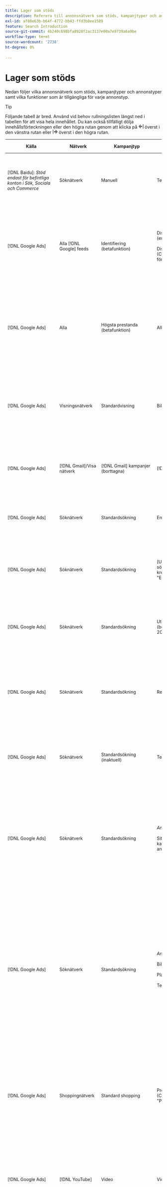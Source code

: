 ```yaml
---
title: Lager som stöds
description: Referera till annonsnätverk som stöds, kampanjtyper och annonstyper.
exl-id: af88e63b-b64f-4772-bb43-ffd3b0ee1589
feature: Search Introduction
source-git-commit: 4b240c698bfa8928f2ac3137e00a7e9739a6a9be
workflow-type: tm+mt
source-wordcount: '2738'
ht-degree: 0%

---
```


# Lager som stöds

Nedan följer vilka annonsnätverk som stöds, kampanjtyper och annonstyper samt vilka funktioner som är tillgängliga för varje annonstyp.

>[!TIP]
>
>Följande tabell är bred. Använd vid behov rullningslisten längst ned i tabellen för att visa hela innehållet. Du kan också tillfälligt dölja innehållsförteckningen eller den högra rutan genom att klicka på ![Dölj den vänstra rutan](/help/search-social-commerce/assets/hide-left-pane.png "Dölj den vänstra rutan") överst i den vänstra rutan eller ![Dölj den högra rutan](/help/search-social-commerce/assets/hide-right-pane.png "Dölj den högra rutan") överst i den högra rutan.

| Källa | Nätverk | Kampanjtyp | Annonstyp | Synkronisera och visa | Skapa/redigera | Spåra[^1] | Optimera | Rapport[^2] | Adobe Analytics Support[^3] |
|----|----|----|----|----|----|----|----|----|----|
| [!DNL Baidu]: *Stöd endast för befintliga konton i Sök, Sociala och Commerce* | Söknätverk | Manuell | Text | Automatiskt via API | Använda [kampanjhanteringsvyer](/help/search-social-commerce/campaign-management/campaigns/campaign-management-options.md) och [glödlampor](/help/search-social-commerce/campaign-management/bulksheets/bulksheet-about.md) | Ja | Kampanjer med enbart manuell CPC-anbudsstrategi | Data på annonsnivå | Analysdata för sökning, sociala medier och Commerce<br><br>Data på annonsnivå från sökning, sociala medier och handel till analyser |
| [!DNL Google Ads] | Alla [!DNL Google] feeds | Identifiering (betafunktion) | Discovery (enbildsannonser)<br><br>Discovery Carousel (Carousel-annonser för flera bilder) | Automatiskt via API | — | Ja | Endast i hybridportföljer<br><br>Mål för bud och anbudsstrategier fastställs på kampanjnivå, tillsammans med kampanjbudgetar, beroende på vad som gäller för optimeringstypen. | Data på annonsnivå | Data på annonsnivå för sökning, sociala medier och handel [med den uppgraderade spårningskoden för AMO ID](/help/integrations/analytics/ids.md#amo-id-formats)[^4]<br><br>Data på annonsnivå från sökning, sociala medier och handel till analyser |
| [!DNL Google Ads] | Alla | Högsta prestanda (betafunktion) | Alla typer | Automatiskt via API | Skapa/redigera kampanjer och ladda upp annonsmaterial i kampanjinställningarna i [!UICONTROL Campaigns] > [!UICONTROL Campaigns]<br><br>Endast nödvändiga inställningar är tillgängliga. Logga in på [!DNL om du vill ha valfria inställningar och listgrupper [!DNL Google Ads] Ads] editor. | Ja | Endast i hybridportföljer<br><br>Mål för anbudsstrategier fastställs på kampanjnivå, tillsammans med kampanjbudgetar. | Data på kampanjnivå<br><br>Det finns inga tillgängliga data för listgrupper och annonsnätverket tillhandahåller inga data på annonsnivå. | Analysdata för sökning, sociala medier och Commerce<br><br>Kampanjdata från sökning, sociala medier och handel till analyser. Kräver uppgradering [Spårningskod för AMO ID](/help/integrations/analytics/ids.md#amo-id-formats). |
| [!DNL Google Ads] | Visningsnätverk | Standardvisning | Bild | Automatiskt via API | Redigera URL och status endast med [glödlampor](/help/search-social-commerce/campaign-management/bulksheets/bulksheet-about.md) | Ja, när du lägger till klickspårningstaggar manuellt för att spåra mallar i annonsnätverket | — | Data på annonsnivå, men inga genomskinliga data | Analysdata för sökning, sociala medier och Commerce<br><br>Data på annonsnivå från sökning, sociala medier och handel till analyser, men inga genomskinliga data |
| [!DNL Google Ads] | [!DNL Gmail]/Visa nätverk | [!DNL Gmail] kampanjer (borttagna) | [!DNL Gmail] | — | — | — | — | Endast äldre kampanjdata | Äldre analysdata för sökning, sociala medier och handel<br><br>Data på kampanjnivå från sökning, sociala medier och handel till analyser |
| [!DNL Google Ads] | Söknätverk | Standardsökning | Endast samtal | Automatiskt via API | Använda [kampanjhanteringsvyer](/help/search-social-commerce/campaign-management/campaigns/campaign-management-options.md) | Ja, med landningssidans suffix och spårningsmall på kontonivå eller genom att lägga till dem manuellt på annonsnivå inom [!DNL] [!DNL Google Ads] Ads] Manager | — | Lägg endast till visningar och klickningar på gruppnivå från annonsnätverket - inga intäkter | — |
| [!DNL Google Ads] | Söknätverk | Standardsökning | \[Utökad\] Dynamisk sökning Typ av kreativ sökning: &quot;Edsa&quot; | Automatiskt via API | Använda [kampanjhanteringsvyer](/help/search-social-commerce/campaign-management/campaigns/campaign-management-options.md) och [glödlampor](/help/search-social-commerce/campaign-management/bulksheets/bulksheet-about.md) | Ja | Ja<br><br>För annonsgrupper när kampanjen anger en webbplatsdomän, annars för dynamiska sökmål. | Data på kampanjnivå och annonsnivå<br><br>Annonsnätverket tillhandahåller inte data på annonsnivå. | Analysdata för sökning, sociala medier och Commerce<br><br>Kampanj- och annonsdata på gruppnivå från sökning, sociala medier och handel till analys |
| [!DNL Google Ads] | Söknätverk | Standardsökning | Utökad text (borttagen i juni 2022) | Automatiskt via API | Endast borttagning med [kampanjhanteringsvyer](/help/search-social-commerce/campaign-management/campaigns/campaign-management-options.md), [glödlampor](/help/search-social-commerce/campaign-management/bulksheets/bulksheet-about.md)och [lagerhanteringsflöden](/help/search-social-commerce/campaign-management/inventory-feeds/inventory-feeds-about.md) | Ja | — | Data på annonsnivå | Analysdata för sökning, sociala medier och Commerce<br><br>Data på annonsnivå från sökning, sociala medier och handel till analyser |
| [!DNL Google Ads] | Söknätverk | Standardsökning | Responsiv sökning | Automatiskt via API | Använda [kampanjhanteringsvyer](/help/search-social-commerce/campaign-management/campaigns/campaign-management-options.md), [glödlampor](/help/search-social-commerce/campaign-management/bulksheets/bulksheet-about.md)och [lagerhanteringsflöden](/help/search-social-commerce/campaign-management/inventory-feeds/inventory-feeds-about.md) | Ja | Ja | Annonsnivådata för alla tillgängliga annonselement<br><br><b>Obs!</b> [!DNL [!DNL Google Ads] Ads] tillhandahåller inte data utanför sina redaktörer om de textkombinationer som visades som annonser. Mer information om hur du rapporterar för varje textkombination finns i [[!DNL [!DNL Google Ads] Ads]-dokumentation](https://support.google.com/google-ads/answer/7684791). | Analysdata för sökning, sociala medier och Commerce<br><br>Data på annonsnivå från sökning, sociala medier och handel till analyser |
| [!DNL Google Ads] | Söknätverk | Standardsökning (inaktuell) | Text | Automatiskt via API | Statusändringar av befintliga annonser använder endast [glödlampor](/help/search-social-commerce/campaign-management/bulksheets/bulksheet-about.md) | Ja | Ja | Data på annonsnivå | Analysdata för sökning, sociala medier och Commerce<br><br>Data på annonsnivå från sökning, sociala medier och handel till analyser |
| [!DNL Google Ads] | Söknätverk | Standardsökning | <i>Annonstillägg:</i><br><br>Sitelink (konto-, kampanj- och annonsgruppsnivå) | Automatiskt via API | Använda [kampanjhanteringsvyer](/help/search-social-commerce/campaign-management/campaigns/campaign-management-options.md) och [glödlampor](/help/search-social-commerce/campaign-management/bulksheets/bulksheet-about.md) | —<br><br>Webbplatslänkar har ett&quot;spårningsmall&quot;-fält, men i Sök, Socialt och Handel mappas klickningar och resulterande konverteringar till det associerade nyckelordet, inte till den enskilda platslänken. | — Search, Social, &amp; Commerce optimerar inte för webblänken. I stället optimeras det till det nyckelord som är associerat med den annons som innehåller sitelink. | —<br><br>Data för det associerade nyckelordet är tillgängliga. I [!DNL Google Ads]kan du se prestandadata på sitelänknivå på [!DNL Campaigns] tab > [!DNL Ad Extensions] -fliken.<br><br>Om du vill se vilka individuella konverteringar som ett klick har orsakat på en sitellänk skapar du en [Transaktionsrapport](/help/search-social-commerce/reports/management/basic-advanced/transaction-report.md). The [!UICONTROL Link Type] kolumnvärdet för en sitelink är <code>sl:&lt;sitelink text=&quot;&quot;></code>, t.ex. sl:Se Aktuella erbjudanden. | Data för det associerade nyckelordet endast från sökning, sociala medier och handel till analys |
| [!DNL Google Ads] | Söknätverk | Standardsökning | <i>Andra annonstillägg:</i><br><br>Bildtexttillägg<br><br>Platstillägg<br><br>Telefontillägg | Automatiskt via API | Hantera bildtexter och telefontillägg med [kampanjhanteringsvyer](/help/search-social-commerce/campaign-management/campaigns/campaign-management-options.md).<br><br>Platstillägg är inte tillgängliga. Dina befintliga platstilläggsassociationer synkroniseras men kan bara tas bort. | —<br><br>Webbplatslänkar har ett&quot;spårningsmall&quot;-fält, men i Sök, Socialt och Handel mappas klickningar och resulterande konverteringar till det associerade nyckelordet, inte till den enskilda platslänken.<br><br>Andra typer av annonstillägg har ingen URL att spåra, och det går inte att mappa konverteringsdata till dem med Search, Social och Commerce. | — | —<br><br>[!DNL Google Ads] mappar klickningarna på ett tillägg till det nyckelord som är associerat med den annons som tillägget ingår i.<br><br>Det finns inga kostnadsdata eller klickdata på tilläggsnivån tillgängliga i Sök, Socialt och Commerce. I [!DNL Google Ads], kan du se kostnad och klicka på data på tilläggsnivån på [!DNL Campaigns] tab > [!DNL Ad Extensions] -fliken.<br><br>Om du vill se vilka individuella konverteringar som har gjorts genom att klicka på en länk på en webbplats skapar du en [Transaktionsrapport](/help/search-social-commerce/reports/management/basic-advanced/transaction-report.md). The [!UICONTROL Link Type] kolumn för en sitelink är <code>sl:&lt;sitelink text=&quot;&quot;></code>, t.ex. sl:Se Aktuella erbjudanden. | Data för det associerade nyckelordet endast från sökning, sociala medier och handel till analys |
| [!DNL Google Ads] | Shoppingnätverk | Standard shopping | Produktförsäljning (Creative Type &quot;Product&quot;) | Automatiskt via API | Annonskopian genereras automatiskt för produktgrupper i annonsgruppen. Redigera annonsstatus endast med [glödlampor](/help/search-social-commerce/campaign-management/bulksheets/bulksheet-about.md) och [lagerhanteringsflöden](/help/search-social-commerce/campaign-management/inventory-feeds/inventory-feeds-about.md)<br><br>Du kan skapa överordnade kampanjer, annonsgrupper och produktgrupper och redigera deras status endast med [kampanjhanteringsvyer](/help/search-social-commerce/campaign-management/campaigns/campaign-management-options.md), [glödlampor](/help/search-social-commerce/campaign-management/bulksheets/bulksheet-about.md) och [lagerhanteringsflöden](/help/search-social-commerce/campaign-management/inventory-feeds/inventory-feeds-about.md). | Ja, när du lägger till klickspårningstaggar manuellt för att spåra mallar i annonsnätverket | Ja | Kampanj-, annonsgrupps- och produktgruppsdata [!DNL Google Ads] inte ger annonsnivådata för shoppingkampanjer. | Analysdata för sökning, sociala medier och Commerce<br><br>Kampanj-, annons- och produktgruppsdata från Search, Social och Commerce till Analytics |
| [!DNL Google Ads] | [!DNL YouTube] | Video | Video | Kräver [opt in](/help/search-social-commerce/tools/sync-inventory.md); via API<br><br>Endast grundläggande annonsinformation, utan miniatyrbilder | — | Ja, när du lägger till klickspårningstaggar manuellt för att spåra mallar i annonsnätverket | Kampanjer med [!UICONTROL Maximize Conversions] anbudsstrategi endast i hybridportföljer<br><br>Hybridportföljen får endast innehålla [!DNL YouTube] kampanjer. | Data på kampanjnivå och annonsnivå<br><br>Annonsnätverket tillhandahåller inte data på annonsnivå. | Analysdata för sökning, sociala medier och Commerce<br><br>Kampanj- och annonsdata på gruppnivå från sökning, sociala medier och handel till analys |
| [!DNL Microsoft Advertising] | Alla | Högsta prestanda (betafunktion i Sök, Social och Commerce) | Alla typer | Automatiskt via API | Skapa/redigera kampanjer i [!UICONTROL Campaigns] > [!UICONTROL Campaigns]. | Ja | Endast i hybridportföljer<br><br>Mål för anbudsstrategier fastställs på kampanjnivå, tillsammans med kampanjbudgetar. | Data på kampanjnivå<br><br>Annonsnätverket tillhandahåller inte data på annonsnivå. | — |
| [!DNL Microsoft Advertising] | Målgruppsnätverk | Målgruppskampanjtyper:<br><br>&quot;[!UICONTROL Audience (image)]och &quot;[!UICONTROL Audience] (feed)&quot; | Responsiv<br><br>Inkluderar bildbaserade annonser och produktbaserade annonser endast för målgruppsnätverket | Automatiskt via API | Använda [kampanjhanteringsvyer](/help/search-social-commerce/campaign-management/campaigns/campaign-management-options.md) och [glödlampor](/help/search-social-commerce/campaign-management/bulksheets/bulksheet-about.md) | Ja | Förbättrade CPC-kampanjer (eCPC), kampanjer med [!UICONTROL Maximize Conversions] anbudsstrategi i hybridportföljer | Data på annonsnivå | Analysdata för sökning, sociala medier och Commerce<br><br>Data på annonsnivå från sökning, sociala medier och handel till analyser |
| [!DNL Microsoft Advertising] | Målgruppsnätverk | [!UICONTROL Audience Video] | Responsiv | Automatiskt via API | Du kan skapa överordnade kampanjer och annonsgrupper med [kampanjhanteringsvyer](/help/search-social-commerce/campaign-management/campaigns/campaign-management-options.md). | Ja | Ja för förbättrade CPC-kampanjer (eCPC)<br><br>Inte tillgängligt för CPM-kampanjer | Data på annonsnivå | Analysdata för sökning, sociala medier och Commerce<br><br>Data på annonsnivå från sökning, sociala medier och handel till analyser |
| [!DNL Microsoft Advertising] | Målgruppsnätverk | [!UICONTROL Audience CTV Video] | Responsiv | Automatiskt via API | Du kan skapa överordnade kampanjer och annonsgrupper med [kampanjhanteringsvyer](/help/search-social-commerce/campaign-management/campaigns/campaign-management-options.md). | Ja | Ja för förbättrade CPC-kampanjer (eCPC)<br><br>Inte tillgängligt för CPM-kampanjer | Data på annonsnivå | Analysdata för sökning, sociala medier och Commerce<br><br>Data på annonsnivå från sökning, sociala medier och handel till analyser |
| [!DNL Microsoft Advertising] | Målgruppsnätverk | Sök | Utökade textannonser med &quot;[!DNL Prefer Audience Ad Format]&quot; valt | Automatiskt via API | Använda [kampanjhanteringsvyer](/help/search-social-commerce/campaign-management/campaigns/campaign-management-options.md)<br><br>Inget stöd för bildtillägg | Ja | Ja | Data på annonsnivå | Analysdata för sökning, sociala medier och Commerce<br><br>Data på annonsnivå från sökning, sociala medier och handel till analyser |
| [!DNL Microsoft Advertising] | Målgrupps- och söknätverk | Shoppingkampanjer för varumärken (betafunktionen i Search, Social och Commerce):<br><br>Varumärkesförsäljning: använder anbudsstrategin [!UICONTROL Manual CPC]<br><br>Varumärkeskampanjer: använder anbudsstrategin [!UICONTROL Cost per Sale] | Produkt | Automatiskt via API | Du kan skapa en överordnad kampanj, annonsgrupp och produktgrupper med [kampanjhanteringsvyer](/help/search-social-commerce/campaign-management/campaigns/campaign-management-options.md). | Ja | Nej | Produktgruppnivådata | Analysdata för sökning, sociala medier och Commerce<br><br>Produktgruppsdata från sökning, sociala medier och handel till analyser |
| [!DNL Microsoft Advertising] | [!DNL Microsoft Store] | Butiksannons (betafunktion i Sök, Social och Commerce) | Produkt | Automatiskt via API | Du kan skapa en överordnad kampanj, annonsgrupp och produktgrupper med [kampanjhanteringsvyer](/help/search-social-commerce/campaign-management/campaigns/campaign-management-options.md). | Ja | Ja för [!UICONTROL Manual CPC] kampanjer. <br><br>Inte tillgängligt för [!UICONTROL Manual CPA] kampanjer. | Produktgruppnivådata | Analysdata för sökning, sociala medier och Commerce<br><br>Produktgruppsdata från sökning, sociala medier och handel till analyser |
| [!DNL Microsoft Advertising] | Söknätverk | Sök | \[Utökad\] Dynamisk sökning | Automatiskt via API | Använda [kampanjhanteringsvyer](/help/search-social-commerce/campaign-management/campaigns/campaign-management-options.md) och [glödlampor](/help/search-social-commerce/campaign-management/bulksheets/bulksheet-about.md) | Ja | Ja | Data på annonsnivå | Analysdata för sökning, sociala medier och Commerce<br><br>Data på annonsnivå från sökning, sociala medier och handel till analyser |
| [!DNL Microsoft Advertising] | Söknätverk | Sök | Utökad text (borttagen i februari 2023) | Automatiskt via API | Redigera status för befintliga annonser endast med [kampanjhanteringsvyer](/help/search-social-commerce/campaign-management/campaigns/campaign-management-options.md), [glödlampor](/help/search-social-commerce/campaign-management/bulksheets/bulksheet-about.md)och [lagerhanteringsflöden](/help/search-social-commerce/campaign-management/inventory-feeds/inventory-feeds-about.md) | Ja | Ja | Data på annonsnivå | Analysdata för sökning, sociala medier och Commerce<br><br>Data på annonsnivå från sökning, sociala medier och handel till analyser |
| [!DNL Microsoft Advertising] | Söknätverk | Sök | Multimedia | Automatiskt via API | Använda [kampanjhanteringsvyer](/help/search-social-commerce/campaign-management/campaigns/campaign-management-options.md). Redigera stöd även för status och URL:er endast i [glödlampor](/help/search-social-commerce/campaign-management/bulksheets/bulksheet-about.md) | Ja | Ja | Data på annonsnivå | Analysdata för sökning, sociala medier och Commerce<br><br>Data på annonsnivå från sökning, sociala medier och handel till analyser |
| [!DNL Microsoft Advertising] | Söknätverk | Sök | Responsiv sökning | Automatiskt via API | Använda [kampanjhanteringsvyer](/help/search-social-commerce/campaign-management/campaigns/campaign-management-options.md), [glödlampor](/help/search-social-commerce/campaign-management/bulksheets/bulksheet-about.md)och [lagerhanteringsflöden](/help/search-social-commerce/campaign-management/inventory-feeds/inventory-feeds-about.md) | Ja | Ja | Data på annonsnivå | Analysdata för sökning, sociala medier och Commerce<br><br>Data på annonsnivå från sökning, sociala medier och handel till analyser |
| [!DNL Microsoft Advertising] | Söknätverk | Sök | Standardtext (borttagen 2017) | Automatiskt via API | Redigera endast med [kampanjhanteringsvyer](/help/search-social-commerce/campaign-management/campaigns/campaign-management-options.md) och [glödlampor](/help/search-social-commerce/campaign-management/bulksheets/bulksheet-about.md) | Ja | Ja | Data på annonsnivå | Analysdata för sökning, sociala medier och Commerce<br><br>Data på annonsnivå från sökning, sociala medier och handel till analyser |
| [!DNL Microsoft Advertising] | Söknätverk | Standardsökning | <i>Annonstillägg:</i><br><br>Sitelink (kampanjnivå) | Automatiskt via API | Använda [kampanjhanteringsvyer](/help/search-social-commerce/campaign-management/campaigns/campaign-management-options.md) och [glödlampor](/help/search-social-commerce/campaign-management/bulksheets/bulksheet-about.md) | —<br><br>Sitelinks på kampanjnivå har[!UICONTROL Tracking Template]&quot;, men Sök, Socialt, &amp; Commerce mappar klickningar och resulterande konverteringar till det associerade nyckelordet, inte till den enskilda sitelänken. | —<br><br>Search, Social, &amp; Commerce optimerar inte för webblänken. I stället optimeras det till det nyckelord som är associerat med den annons som innehåller sitelink. | —<br><br>Data för det associerade nyckelordet är tillgängliga. Använd för prestandadata på sitelink-nivå [!DNL Microsoft Advertising] annonsredigerare.<br><br>Om du vill se vilka individuella konverteringar som ett klick har orsakat på en sitellänk skapar du en [Transaktionsrapport](/help/search-social-commerce/reports/management/basic-advanced/transaction-report.md)Rapport. The [!UICONTROL Link Type] kolumn för en sitelink är <code>sl:&lt;sitelink text=&quot;&quot;></code>, t.ex. sl:Se Aktuella erbjudanden. | Data för det associerade nyckelordet endast från sökning, sociala medier och handel till analys |
| [!DNL Microsoft Advertising] | Shoppingnätverk | Standard Shopping | Produkt | Automatiskt via API | Erbjudandelinjer som endast använder [kampanjhanteringsvyer](/help/search-social-commerce/campaign-management/campaigns/campaign-management-options.md) och [glödlampor](/help/search-social-commerce/campaign-management/bulksheets/bulksheet-about.md); annonser genereras automatiskt. Du kan skapa en överordnad kampanj, annonsgrupp och produktgrupper med [kampanjhanteringsvyer](/help/search-social-commerce/campaign-management/campaigns/campaign-management-options.md), [glödlampor](/help/search-social-commerce/campaign-management/bulksheets/bulksheet-about.md)och [lagerhanteringsflöden](/help/search-social-commerce/campaign-management/inventory-feeds/inventory-feeds-about.md). | Ja, när du lägger till klickspårningstaggar manuellt för att spåra mallar i annonsnätverket | Ja | Data på annonsnivå<br><br>Om du vill se vilka individuella konverteringar som gjordes när du klickade på en shoppingannons skapar du en [Transaktionsrapport](/help/search-social-commerce/reports/management/basic-advanced/transaction-report.md); [!UICONTROL Link Type] kolumn för en produktlista är `pla:&lt;product ID&gt;`, till exempel pla:8525822. | Analysdata för sökning, sociala medier och Commerce<br><br>Data på annonsnivå från sökning, sociala medier och handel till analyser |
| [!DNL Microsoft Advertising] | Shopping: Smart shopping | Smart Shopping (Betafunktion i Sök, Social och Commerce) | Produkt | Automatiskt via API som standard, men kan vara [avanmäld](/help/search-social-commerce/tools/sync-inventory.md) | — | Ja, när du lägger till klickspårningstaggar manuellt för att spåra mallar i annonsnätverket | Sök i kampanjer med [!UICONTROL Maximize Conversion Value] och [!UICONTROL tROAS] endast anbudsstrategier i hybridportföljer<br><br>Målet får endast omfatta [!DNL Adobe] mätvärden, och du måste göra det möjligt att överföra mål för sökning, sociala medier och handel till [!DNL Microsoft Advertising]. | Data på annonsnivå<br><br>Om du vill se vilka individuella konverteringar som gjordes när du klickade på en shoppingannons skapar du en [Transaktionsrapport](/help/search-social-commerce/reports/management/basic-advanced/transaction-report.md); [!UICONTROL Link Type] kolumn för en produktlista är `pla:&lt;product ID&gt;`, till exempel pla:8525822. | Analysdata för sökning, sociala medier och Commerce<br><br>Data på annonsnivå från sökning, sociala medier och handel till analyser |
| [!DNL Naver] | Söknätverk | Webbplats | Text | —<br><br>Ingen synkronisering, men du kan manuellt replikera kontostrukturen och överföra daglig trafikstatistik för rapportering och konverteringsattribuering<br><br>Se &quot;[Implementera [!DNL Naver] konton med enbart spårning](/help/search-social-commerce/campaign-management/naver-tracking-only-account-implement.md).&quot; | —<br><br>Du kan replikera/redigera kontostrukturen manuellt med [mallar](/help/search-social-commerce/campaign-management/bulksheets/bulksheet-about.md). | Ja, när du lägger till klickspårningstaggar i nyckelordsinställningarna i annonsnätverket | —<br><br>Ingen budgivning | Data på annonsnivå | Analysdata för sökning, sociala medier och handel, men inte tvärtom |
| [!DNL Pinterest] (Synkroniseringsstödet upphörde 2022) | Söknätverk | Trafikkampanjer med enbart sökannonser och annonsgrupper med nyckelordsanpassning | Upphöjt stift | —<br><br>Äldre kontoinformation till och med den 21 juli 2022 finns som skrivskyddad. | — | — | — | Endast gamla visningar och klickningar på annonsnivå från Pinterest, men inga intäkter, synkade fram till den 21 juli 2022. | Analysdata för sökning, sociala medier och handel, men inte tvärtom |
| [!DNL Yahoo! Display Network] | Visningsnätverk | Visa | Banderoll, responsiv bild | Automatiskt via API, men skrivskyddat | — | Ja, när du lägger till klickspårningstaggar manuellt för att spåra mallar i annonsnätverket | Kampanjer med [!UICONTROL Manual CPC] köp endast<br><br>Samma bud gäller för alla annonser i en annonsgrupp. | Data på annonsnivå | Analysdata för sökning, sociala medier och Commerce<br><br>Data på annonsnivå från sökning, sociala medier och handel till analyser |
| [!DNL Yahoo! Display Network] | Söknätverk | Sök | Text (lång och kort) | Automatiskt via API | — | Ja, när du lägger till klickspårningstaggar manuellt för att spåra mallar i annonsnätverket | Kampanjer med enbart manuell CPC-anbudsstrategi<br><br>Samma bud gäller för alla annonser i en annonsgrupp. | Data på annonsnivå | Analysdata för sökning, sociala medier och Commerce<br><br>Data på annonsnivå från sökning, sociala medier och handel till analyser |
| [!DNL Yahoo! Japan Ads] | Söknätverk | Sponsrad sökning | Utökad text<br><br>(Gäller endast äldre annonser, togs bort i september 2022 i stället för responsiv sökning) | Automatiskt via API | Ta endast bort med [kampanjhanteringsvyer](/help/search-social-commerce/campaign-management/campaigns/campaign-management-options.md), [glödlampor](/help/search-social-commerce/campaign-management/bulksheets/bulksheet-about.md)och [lagerhanteringsflöden](/help/search-social-commerce/campaign-management/inventory-feeds/inventory-feeds-about.md) | Ja | Kampanjer med [!UICONTROL Manual CPC] köp endast | Data på annonsnivå | Analysdata för sökning, sociala medier och Commerce<br><br>Data på annonsnivå från sökning, sociala medier och handel till analyser |
| [!DNL Yahoo! Japan Ads] | Söknätverk | Sponsrad sökning | Responsiv sökning | Automatiskt via API | — | Ja, när du lägger till klickspårningstaggar manuellt i annonsnätverket | Kampanjer med [!UICONTROL Manual CPC] köp endast | Data på annonsnivå | Analysdata för sökning, sociala medier och Commerce<br><br>Data på annonsnivå från sökning, sociala medier och handel till analyser |
| [!DNL Yahoo! Japan Ads] | Söknätverk | Sponsrad sökning | Standardtextannonser (borttaget 2017) | Automatiskt via API | Ta endast bort med [glödlampor](/help/search-social-commerce/campaign-management/bulksheets/bulksheet-about.md) | Ja | Kampanjer med [!UICONTROL Manual CPC] köp endast | Data på annonsnivå | Analysdata för sökning, sociala medier och Commerce<br><br>Data på annonsnivå från sökning, sociala medier och handel till analyser |
| [!DNL Yahoo Native] (Synkroniseringsstödet upphörde 2022) | Inbyggt nätverk | Inbyggt | Text | —<br><br>Äldre kontoinformation fram till 10 mars 2022 finns som skrivskyddad. | — | — | — | —<br><br>Gammala data på annonsnivå som synkroniserades till och med den 10 mars 2022. | Analysdata för sökning, sociala medier och handel, men inte tvärtom |
| [!DNL Yandex] | Söknätverk | Sök | Text | Automatiskt via API | Använda [kampanjhanteringsvyer](/help/search-social-commerce/campaign-management/campaigns/campaign-management-options.md), [glödlampor](/help/search-social-commerce/campaign-management/bulksheets/bulksheet-about.md)och [lagerhanteringsflöden](/help/search-social-commerce/campaign-management/inventory-feeds/inventory-feeds-about.md) | Ja | Kampanjer med endast CPC:s anbudsstrategi | Data på annonsnivå | Analysdata för sökning, sociala medier och Commerce<br><br>Data på annonsnivå från sökning, sociala medier och handel till analyser |
| [!DNL Yandex] | Visningsnätverk | Visa/Innehåll | Text | Automatiskt via API | Använda [kampanjhanteringsvyer](/help/search-social-commerce/campaign-management/campaigns/campaign-management-options.md), [glödlampor](/help/search-social-commerce/campaign-management/bulksheets/bulksheet-about.md)och [lagerhanteringsflöden](/help/search-social-commerce/campaign-management/inventory-feeds/inventory-feeds-about.md) | Ja | Kampanjer med endast CPC:s anbudsstrategi | Data på annonsnivå | Analysdata för sökning, sociala medier och Commerce<br><br>Data på annonsnivå från sökning, sociala medier och handel till analyser |

[^1]: För de flesta annonsnätverk och kampanjtyper aktiveras[!UICONTROL EF Redirect]och &quot;[!UICONTROL Auto Upload]&quot; spårningsinställningar för en aktiv kampanj (antingen inställda på kampanjnivå eller ärvda från kontoinställningarna) skapar Search, Social, &amp; Commerce automatiskt och överför URL:er för annonsgruppskomponenterna till annonsnätverket varje gång det synkroniseras med det. Annars måste du generera spårnings-URL:er och lägga till dem i inställningarna för konto-, kampanj- eller kampanjkomponenten. Se &quot;[När och hur klickspårnings-URL:er ska genereras per annonsnätverk och objekt](/help/search-social-commerce/tracking/click-tracking-ways-to-generate.md).&quot;

[^2]: Se&quot;Godtagbara portföljtyper per kampanjanbudsstrategi&quot; i optimeringshandboken, som finns tillgänglig via Sök, Sociala medier och handel.

[^3]: Kräver integrering med Adobe Analytics. Se &quot;[Översikt över Analytics för Adobe Advertising](https://experienceleague.adobe.com/docs/advertising/integrations/analytics/overview.html).&quot;

[^4]: [!DNL Analytics] data skickas till Search, Social, &amp; Commerce med den uppgraderade spårningsparametern för AMO ID (med början `s_kwcid`), oavsett vilket AMO ID-format du vanligtvis använder för kontot. Om du vanligtvis använder den äldre versionen av AMO ID rekommenderar vi att du uppgraderar till det nya AMO ID-formatet för att få en så bra upplevelse som möjligt. Men även om era klicknings-/kostnadsdata och intäktsdata spåras med olika AMO-ID:n, klassificeras båda datauppsättningarna fullständigt och slås samman under samma kampanj och konto.
